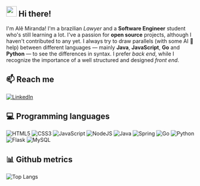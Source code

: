 ## <img src="https://media.giphy.com/media/hvRJCLFzcasrR4ia7z/giphy.gif" width="28px" height="28px"> Hi there!

I'm Alê Miranda! I'm a brazilian <i>Lawyer</i> and a <b>Software Engineer</b> student who's still learning a lot. I've a passion for <b>open source</b> projects, although I haven't contributed to any yet. I always try to draw parallels (with some AI 🧠 help) between different languages — mainly <b>Java</b>, <b>JavaScript</b>, <b>Go</b> and <b>Python</b> — to see the differences in syntax. I prefer <i>back end</i>, while I recognize the importance of a well structured and designed <i>front end</i>.

## 📫 Reach me

[![LinkedIn](https://img.shields.io/badge/linkedin-%230077B5.svg?style=flat&logo=linkedin&logoColor=white)](https://www.linkedin.com/in/ale-miranda/)

## 💻 Programming languages

![HTML5](https://img.shields.io/badge/html5-%23E34F26.svg?style=flat&logo=html5&logoColor=white)
![CSS3](https://img.shields.io/badge/css3-%231572B6.svg?style=flat&logo=css3&logoColor=white)
![JavaScript](https://img.shields.io/badge/javascript-%23323330.svg?style=flat&logo=javascript&logoColor=%23F7DF1E)
![NodeJS](https://img.shields.io/badge/node.js-6DA55F?style=flat&logo=node.js&logoColor=white)
![Java](https://img.shields.io/badge/java-%23ED8B00.svg?style=flat&logo=openjdk&logoColor=white)
![Spring](https://img.shields.io/badge/spring-%236DB33F.svg?style=flat&logo=spring&logoColor=white)
![Go](https://img.shields.io/badge/go-%2300ADD8.svg?style=flat&logo=go&logoColor=white)
![Python](https://img.shields.io/badge/python-3670A0?style=flat&logo=python&logoColor=ffdd54)
![Flask](https://img.shields.io/badge/flask-%23000.svg?style=flat&logo=flask&logoColor=white)
![MySQL](https://img.shields.io/badge/mysql-4479A1.svg?style=flat&logo=mysql&logoColor=white)


## 📊 Github metrics

![Top Langs](https://github-readme-stats.vercel.app/api/top-langs/?username=miranda-ale&layout=compact&theme=tokyonight)

<!--
**miranda-ale/miranda-ale** is a ✨ _special_ ✨ repository because its `README.md` (this file) appears on your GitHub profile.

Here are some ideas to get you started:

- 🔭 I’m currently working on ...
- 🌱 I’m currently learning ...
- 👯 I’m looking to collaborate on ...
- 🤔 I’m looking for help with ...
- 💬 Ask me about ...
- 📫 How to reach me: ...
- 😄 Pronouns: ...
- ⚡ Fun fact: ...
-->
